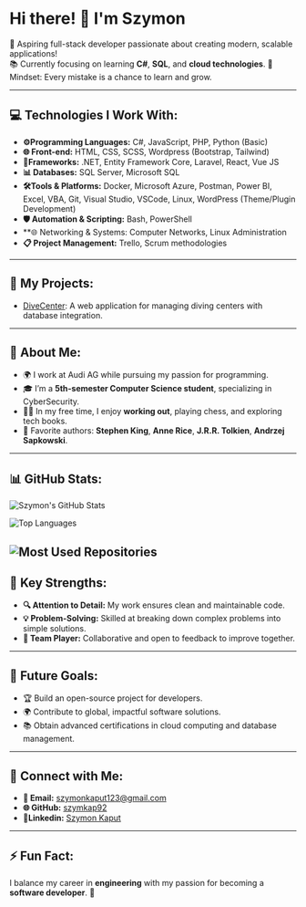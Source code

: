 # Hi there! 👋 I'm Szymon

🚀 Aspiring full-stack developer passionate about creating modern, scalable applications!  
📚 Currently focusing on learning **C#**, **SQL**, and **cloud technologies**.
🧠 Mindset: Every mistake is a chance to learn and grow.
 

---

## 💻 Technologies I Work With:
- **⚙️Programming Languages:** C#, JavaScript, PHP, Python (Basic)
- **🌐 Front-end:** HTML, CSS, SCSS, Wordpress  (Bootstrap, Tailwind)
- **🔧Frameworks:** .NET, Entity Framework Core, Laravel, React, Vue JS
- **📊 Databases:** SQL Server, Microsoft SQL
- **🛠️Tools & Platforms:** Docker, Microsoft Azure, Postman, Power BI, Excel, VBA,  Git, Visual Studio, VSCode, Linux, WordPress (Theme/Plugin Development)
- **🛡️ Automation & Scripting:** Bash, PowerShell
- **🌐 Networking & Systems: Computer Networks, Linux Administration
- **📋 Project Management:** Trello, Scrum methodologies


---

## 🌟 My Projects:
- [DiveCenter](https://github.com/szymkap92/DiveCenter): A web application for managing diving centers with database integration.

---

## 🎯 About Me:
- 🌍 I work at Audi AG while pursuing my passion for programming.
- 🎓 I’m a **5th-semester Computer Science student**, specializing in CyberSecurity.
- 🏋️‍♂️ In my free time, I enjoy **working out**, playing chess, and exploring tech books.
- 📖 Favorite authors: **Stephen King**, **Anne Rice**, **J.R.R. Tolkien**, **Andrzej Sapkowski**.

---

## 📊 GitHub Stats:
![Szymon's GitHub Stats](https://github-readme-stats.vercel.app/api?username=szymkap92&show_icons=true&theme=radical)

![Top Languages](https://github-readme-stats.vercel.app/api/top-langs/?username=szymkap92&layout=compact&theme=radical)

![Most Used Repositories](https://github-readme-stats.vercel.app/api/pin/?username=szymkap92&repo=DiveCenter&theme=radical)
---

## 📌 Key Strengths:

- **🔍 Attention to Detail:** My work ensures clean and maintainable code.
- **💡 Problem-Solving:** Skilled at breaking down complex problems into simple solutions.
- **🤝 Team Player:** Collaborative and open to feedback to improve together.
---

## 🚀 Future Goals:

- 🏆 Build an open-source project for developers.
- 🌍 Contribute to global, impactful software solutions.
- 📚 Obtain advanced certifications in cloud computing and database management.
---

## 🤝 Connect with Me:
- **📧 Email:** [szymonkaput123@gmail.com](mailto:szymonkaput123@gmail.com)
- **🌐 GitHub:** [szymkap92](https://github.com/szymkap92)
- **💼Linkedin:** [Szymon Kaput](https://www.linkedin.com/in/szymon-kaput)

---

## ⚡ Fun Fact:
I balance my career in **engineering** with my passion for becoming a **software developer**. 🚀



